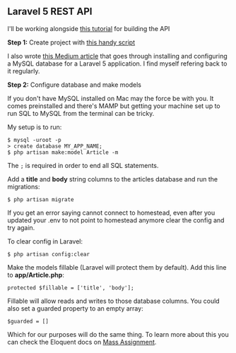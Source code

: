 Laravel 5 REST API
---

I'll be working alongside [this tutorial](https://www.toptal.com/laravel/restful-laravel-api-tutorial) for building the API

**Step 1:** Create project with [this handy script](https://gist.github.com/connor11528/fcfbdb63bc9633a54f40f0a66e3d3f2e)

I also wrote [this Medium article](https://medium.com/@connorleech/build-an-online-forum-with-laravel-initial-setup-and-seeding-part-1-a53138d1fffc) that goes through installing and configuring a MySQL database for a Laravel 5 application. I find myself refering back to it regularly. 

**Step 2:** Configure database and make models

If you don't have MySQL installed on Mac may the force be with you. It comes preinstalled and there's MAMP but getting your machine set up to run SQL to MySQL from the terminal can be tricky.

My setup is to run:

```
$ mysql -uroot -p 
> create database MY_APP_NAME;
$ php artisan make:model Article -m
```

The `;` is required in order to end all SQL statements.

Add a **title** and **body** string columns to the articles database and run the migrations:

```
$ php artisan migrate
```

If you get an error saying cannot connect to homestead, even after you updated your .env to not point to homestead anymore clear the config and try again.

To clear config in Laravel:

```
$ php artisan config:clear
```

Make the models fillable (Laravel will protect them by default). Add this line to **app/Article.php**:

```
protected $fillable = ['title', 'body'];
```

Fillable will allow reads and writes to those database columns. You could also set a guarded property to an empty array:

```
$guarded = []
```

Which for our purposes will do the same thing. To learn more about this you can check the Eloquent docs on [Mass Assignment](https://laravel.com/docs/5.5/eloquent#mass-assignment).




